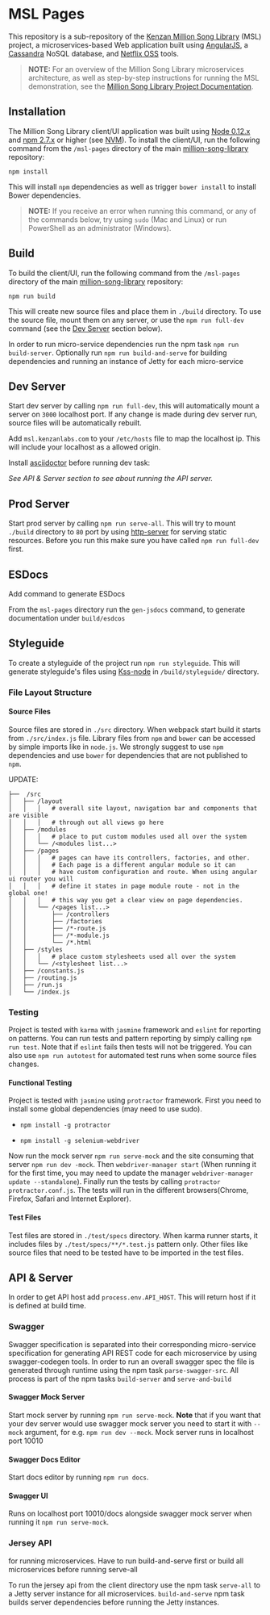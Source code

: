 # MSL Pages

This repository is a sub-repository of the [Kenzan Million Song Library](https://github.com/kenzanmedia/million-song-library) (MSL) project, a microservices-based Web application built using [AngularJS](https://angularjs.org/), a [Cassandra](http://cassandra.apache.org/) NoSQL database, and [Netflix OSS](http://netflix.github.io/) tools.

> **NOTE:** For an overview of the Million Song Library microservices architecture, as well as step-by-step instructions for running the MSL demonstration, see the [Million Song Library Project Documentation](https://github.com/kenzanmedia/million-song-library/tree/develop/docs).

## Installation

The Million Song Library client/UI application was built using [Node 0.12.x](https://nodejs.org/en/download/) and [npm 2.7.x](https://nodejs.org/en/download/) or higher (see [NVM](https://github.com/creationix/nvm)). To install the client/UI, run the following command from the `/msl-pages` directory of the main [million-song-library](https://github.com/kenzanmedia/million-song-library/tree/develop/server) repository:

```
npm install
```

This will install `npm` dependencies as well as trigger `bower install` to install Bower dependencies.

> **NOTE:** If you receive an error when running this command, or any of the commands below, try using `sudo` (Mac and Linux) or run PowerShell as an administrator (Windows).

## Build

To build the client/UI, run the following command from the `/msl-pages` directory of the main [million-song-library](https://github.com/kenzanmedia/million-song-library/tree/develop/server) repository:

```
npm run build
```

This will create new source files and place them in `./build` directory. To use the source file, mount them on any server, or use the `npm run full-dev` command (see the [Dev Server](#Dev-Server) section below).


In order to run micro-service dependencies run the npm task `npm run build-server`. Optionally run `npm run build-and-serve` for
building dependencies and running an instance of Jetty for each micro-service

## Dev Server

Start dev server by calling `npm run full-dev`, this will automatically mount a server on `3000` localhost port.
If any change is made during dev server run, source files will be automatically rebuilt.

Add `msl.kenzanlabs.com` to your `/etc/hosts` file to map the localhost ip. This will include your localhost as a allowed
origin.

Install [asciidoctor](http://asciidoctor.org/) before running dev task:

*See API & Server section to see about running the API server.*

## Prod Server

Start prod server by calling `npm run serve-all`. This will try to mount `./build` directory to `80` port by
using [http-server](https://github.com/indexzero/http-server) for serving static resources. Before you run this make
sure you have called `npm run full-dev` first.

## ESDocs

Add command to generate ESDocs

From the `msl-pages` directory run the `gen-jsdocs` command, to generate documentation under `build/esdcos`

## Styleguide

To create a styleguide of the project run `npm run styleguide`. This will
generate styleguide's files using [Kss-node](https://github.com/kss-node/kss-node)
in `/build/styleguide/` directory.


### File Layout Structure

#### Source Files

Source files are stored in `./src` directory. When webpack start build it starts from `./src/index.js` file.
Library files from `npm` and `bower` can be accessed by simple imports like in `node.js`. We strongly suggest
to use `npm` dependencies and use `bower` for dependencies that are not published to `npm`.


 UPDATE:
 
```
├──  /src
│   ├── /layout
│   │   │   # overall site layout, navigation bar and components that are visible
│   │   │   # through out all views go here
│   ├── /modules
│   │   │   # place to put custom modules used all over the system
│   │   └── /<modules list...>
│   ├── /pages
│   │   │   # pages can have its controllers, factories, and other.
│   │   │   # Each page is a different angular module so it can
│   │   │   # have custom configuration and route. When using angular ui router you will
│   │   │   # define it states in page module route - not in the global one!
│   │   │   # this way you get a clear view on page dependencies.
│   │   └── /<pages list...>
│   │       ├── /controllers
│   │       ├── /factories
│   │       ├── /*-route.js
│   │       ├── /*-module.js
│   │       └── /*.html
│   ├── /styles
│   │   │   # place custom stylesheets used all over the system
│   │   └── /<stylesheet list...>
│   ├── /constants.js
│   ├── /routing.js
│   ├── /run.js
│   └── /index.js
```


### Testing

Project is tested with `karma` with `jasmine` framework and `eslint` for reporting on patterns. You can run tests and
pattern reporting by simply calling `npm run test`. Note that if `eslint` fails then tests will not be triggered.
You can also use `npm run autotest` for automated test runs when some source files changes.

#### Functional Testing

Project is tested with `jasmine` using `protractor` framework. First you need to install some global dependencies
(may need to use sudo).
- `npm install -g protractor`

- `npm install -g selenium-webdriver`

Now run the mock server `npm run serve-mock` and the site consuming that server `npm run dev -mock`.
Then `webdriver-manager start` (When running it for the first time, you may need to update the manager `webdriver-manager update --standalone`).
Finally run the tests by calling `protractor protractor.conf.js`. The tests will run in the different browsers(Chrome, Firefox, Safari and Internet Explorer).

#### Test Files

Test files are stored in `./test/specs` directory. When karma runner starts, it includes files by
`./test/specs/**/*.test.js` pattern only. Other files like source files that need to be tested have to be
imported in the test files.

## API & Server

In order to get API host add `process.env.API_HOST`. This will return host if it is defined at build time.

### Swagger

Swagger specification is separated into their corresponding micro-service specification for generating API REST code for each microservice
by using swagger-codegen tools.
In order to run an overall swagger spec the file is generated through runtime using the npm task `parse-swagger-src`. All process is part of the
npm tasks `build-server` and `serve-and-build`


#### Swagger Mock Server

Start mock server by running `npm run serve-mock`. **Note** that if you want that your dev server would
use swagger mock server you need to start it with `--mock` argument, for e.g. `npm run dev --mock`. Mock
server runs in localhost port 10010

#### Swagger Docs Editor

Start docs editor by running `npm run docs`.

#### Swagger UI

Runs on localhost port 10010/docs alongside swagger mock server when running it `npm run serve-mock`.

### Jersey API

for running microservices. Have to run build-and-serve first or build all microservices before running serve-all

To run the jersey api from the client directory use the npm task `serve-all` to a Jetty server instance for all microservices.
`build-and-serve` npm task builds server dependencies before running the Jetty instances.

